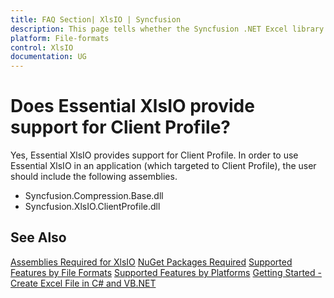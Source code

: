 ```yaml
---
title: FAQ Section| XlsIO | Syncfusion
description: This page tells whether the Syncfusion .NET Excel library (XlsIO) provides support for Client Profile.
platform: File-formats
control: XlsIO
documentation: UG
---
```


# Does Essential XlsIO provide support for Client Profile?

Yes, Essential XlsIO provides support for Client Profile. In order to use Essential XlsIO in an application (which targeted to Client Profile), the user should include the following assemblies.

* Syncfusion.Compression.Base.dll
* Syncfusion.XlsIO.ClientProfile.dll

## See Also

[Assemblies Required for XlsIO](https://help.syncfusion.com/file-formats/xlsio/assemblies-required)
[NuGet Packages Required](https://help.syncfusion.com/file-formats/xlsio/nuget-packages-required)
[Supported Features by File Formats](https://help.syncfusion.com/file-formats/xlsio/supported-features-by-file-formats)
[Supported Features by Platforms](https://help.syncfusion.com/file-formats/xlsio/supported-features-by-platforms)
[Getting Started - Create Excel File in C# and VB.NET](https://help.syncfusion.com/file-formats/xlsio/getting-started-create-excel-file-csharp-vbnet)
